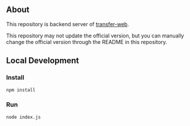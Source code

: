 ## About

This repository is backend server of [transfer-web](https://github.com/Cicini/transfer-web).

This repository may not update the official version, but you can manually change the official version through the README in this repository.

## Local Development

### Install

```
npm install
```

### Run

```
node index.js
```
